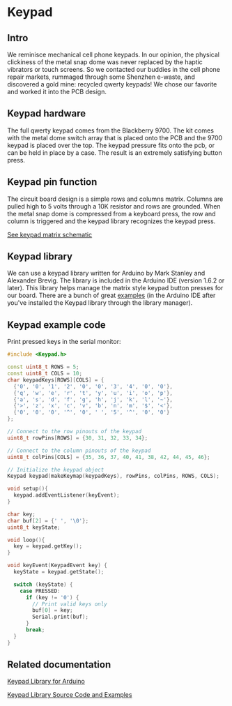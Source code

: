 # Keypad
## Intro
We reminisce mechanical cell phone keypads. In our opinion, the physical clickiness of the metal snap dome was never replaced by the haptic vibrators or touch screens. So we contacted our buddies in the cell phone repair markets, rummaged through some Shenzhen e-waste, and discovered a gold mine: recycled qwerty keypads!  We chose our favorite and worked it into the PCB design.

## Keypad hardware
The full qwerty keypad comes from the Blackberry 9700. The kit comes with the metal dome switch array that is placed onto the PCB and the 9700 keypad is placed over the top. The keypad pressure fits onto the pcb, or can be held in place by a case.  The result is an extremely satisfying button press.

## Keypad pin function
The circuit board design is a simple rows and columns matrix.  Columns are pulled high to 5 volts through a 10K resistor and rows are grounded. When the metal snap dome is compressed from a keyboard press, the row and column is triggered and the keypad library recognizes the keypad press.

[See keypad matrix schematic](schematic.md)

## Keypad library
We can use a keypad library written for Arduino by Mark Stanley and Alexander Brevig. The library is included in the Arduino IDE (version 1.6.2 or later). This library helps manage the matrix style keypad button presses for our board. There are a bunch of great [examples](https://github.com/Chris--A/Keypad/tree/master/examples) (in the Arduino IDE after you've installed the Keypad library through the library manager).

## Keypad example code
Print pressed keys in the serial monitor:
``` cpp
#include <Keypad.h>

const uint8_t ROWS = 5;
const uint8_t COLS = 10;
char keypadKeys[ROWS][COLS] = {
  {'0', '0', '1', '2', '0', '0', '3', '4', '0', '0'},
  {'q', 'w', 'e', 'r', 't', 'y', 'u', 'i', 'o', 'p'},
  {'a', 's', 'd', 'f', 'g', 'h', 'j', 'k', 'l', '~'},
  {'>', 'z', 'x', 'c', 'v', 'b', 'n', 'm', '$', '<'},
  {'0', '0', '0', '^', '0', ' ', '5', '^', '0', '0'}
};

// Connect to the row pinouts of the keypad
uint8_t rowPins[ROWS] = {30, 31, 32, 33, 34};

// Connect to the column pinouts of the keypad
uint8_t colPins[COLS] = {35, 36, 37, 40, 41, 38, 42, 44, 45, 46};

// Initialize the keypad object
Keypad keypad(makeKeymap(keypadKeys), rowPins, colPins, ROWS, COLS);

void setup(){
  keypad.addEventListener(keyEvent);
}

char key;
char buf[2] = {' ', '\0'};
uint8_t keyState;

void loop(){
  key = keypad.getKey();
}

void keyEvent(KeypadEvent key) {
  keyState = keypad.getState();

  switch (keyState) {
    case PRESSED:
      if (key != '0') {
        // Print valid keys only
        buf[0] = key;
        Serial.print(buf);
      }
      break;
  }
}
```

## Related documentation
[Keypad Library for Arduino](https://playground.arduino.cc/Code/Keypad)

[Keypad Library Source Code and Examples](https://github.com/Chris--A/Keypad)
